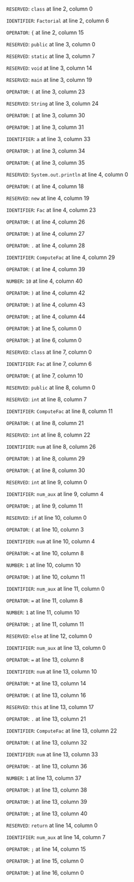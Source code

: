 
`RESERVED`: `class` at line 2, column 0

`IDENTIFIER`: `Factorial` at line 2, column 6

`OPERATOR`: `{` at line 2, column 15

`RESERVED`: `public` at line 3, column 0

`RESERVED`: `static` at line 3, column 7

`RESERVED`: `void` at line 3, column 14

`RESERVED`: `main` at line 3, column 19

`OPERATOR`: `(` at line 3, column 23

`RESERVED`: `String` at line 3, column 24

`OPERATOR`: `[` at line 3, column 30

`OPERATOR`: `]` at line 3, column 31

`IDENTIFIER`: `a` at line 3, column 33

`OPERATOR`: `)` at line 3, column 34

`OPERATOR`: `{` at line 3, column 35

`RESERVED`: `System.out.println` at line 4, column 0

`OPERATOR`: `(` at line 4, column 18

`RESERVED`: `new` at line 4, column 19

`IDENTIFIER`: `Fac` at line 4, column 23

`OPERATOR`: `(` at line 4, column 26

`OPERATOR`: `)` at line 4, column 27

`OPERATOR`: `.` at line 4, column 28

`IDENTIFIER`: `ComputeFac` at line 4, column 29

`OPERATOR`: `(` at line 4, column 39

`NUMBER`: `10` at line 4, column 40

`OPERATOR`: `)` at line 4, column 42

`OPERATOR`: `)` at line 4, column 43

`OPERATOR`: `;` at line 4, column 44

`OPERATOR`: `}` at line 5, column 0

`OPERATOR`: `}` at line 6, column 0

`RESERVED`: `class` at line 7, column 0

`IDENTIFIER`: `Fac` at line 7, column 6

`OPERATOR`: `{` at line 7, column 10

`RESERVED`: `public` at line 8, column 0

`RESERVED`: `int` at line 8, column 7

`IDENTIFIER`: `ComputeFac` at line 8, column 11

`OPERATOR`: `(` at line 8, column 21

`RESERVED`: `int` at line 8, column 22

`IDENTIFIER`: `num` at line 8, column 26

`OPERATOR`: `)` at line 8, column 29

`OPERATOR`: `{` at line 8, column 30

`RESERVED`: `int` at line 9, column 0

`IDENTIFIER`: `num_aux` at line 9, column 4

`OPERATOR`: `;` at line 9, column 11

`RESERVED`: `if` at line 10, column 0

`OPERATOR`: `(` at line 10, column 3

`IDENTIFIER`: `num` at line 10, column 4

`OPERATOR`: `<` at line 10, column 8

`NUMBER`: `1` at line 10, column 10

`OPERATOR`: `)` at line 10, column 11

`IDENTIFIER`: `num_aux` at line 11, column 0

`OPERATOR`: `=` at line 11, column 8

`NUMBER`: `1` at line 11, column 10

`OPERATOR`: `;` at line 11, column 11

`RESERVED`: `else` at line 12, column 0

`IDENTIFIER`: `num_aux` at line 13, column 0

`OPERATOR`: `=` at line 13, column 8

`IDENTIFIER`: `num` at line 13, column 10

`OPERATOR`: `*` at line 13, column 14

`OPERATOR`: `(` at line 13, column 16

`RESERVED`: `this` at line 13, column 17

`OPERATOR`: `.` at line 13, column 21

`IDENTIFIER`: `ComputeFac` at line 13, column 22

`OPERATOR`: `(` at line 13, column 32

`IDENTIFIER`: `num` at line 13, column 33

`OPERATOR`: `-` at line 13, column 36

`NUMBER`: `1` at line 13, column 37

`OPERATOR`: `)` at line 13, column 38

`OPERATOR`: `)` at line 13, column 39

`OPERATOR`: `;` at line 13, column 40

`RESERVED`: `return` at line 14, column 0

`IDENTIFIER`: `num_aux` at line 14, column 7

`OPERATOR`: `;` at line 14, column 15

`OPERATOR`: `}` at line 15, column 0

`OPERATOR`: `}` at line 16, column 0
